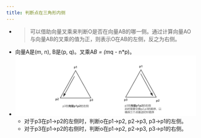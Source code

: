 ```yaml
---
title: 判断点在三角形内侧
---
```

- > 可以借助向量叉乘来判断O是否在向量AB的哪一侧。通过计算向量AO与向量AB的叉乘的值为正，则表示O在AB的左侧，反之为右侧。
- 向量A是(m, n), B是(p, q)。叉乘A*B = (m*q - n*p)。
- ![](../assets/3nBUlcCKn5.png)
	 - 对于p3在p1->p2的左侧时，判断o在p1->p2, p2->p3, p3->p1的左侧。
	 - 对于p3在p1->p2的右侧时，判断o在p1->p2, p2->p3, p3->p1的右侧。